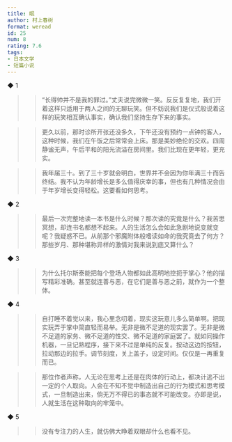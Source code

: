 ```yaml
---
title: 眠
author: 村上春树
format: weread
id: 25
num: 8
rating: 7.6
tags:
- 日本文学
- 短篇小说
---
```


◆ 1

>> “长得帅并不是我的罪过。”丈夫说完微微一笑。反反复复地，我们开着这样只适用于两人之间的无聊玩笑。但不妨说我们是仪式般说着这样的玩笑相互确认事实，确认我们坚持生存下来的事实。

>> 更久以前，那时诊所开张还没多久，下午还没有预约一点钟的客人，这种时候，我们在午饭之后常常会上床。那是美妙绝伦的交欢。四周静谧无声，午后平和的阳光流溢在房间里。我们比现在更年轻，更充实。

>> 我年届三十。到了三十岁就会明白，世界并不会因为你年满三十而告终结。我不认为年龄增长是多么值得庆幸的事，但也有几种情况会由于年岁增长变得轻松。这要看如何思考。


◆ 2

>> 最后一次完整地读一本书是什么时候？那次读的究竟是什么？我苦思冥想，却连书名都想不起来。人的生活怎么会如此急剧地说变就变呢？我疑惑不已。从前那个邪魔附体般嗜读如命的我究竟去了何方？那些岁月、那种堪称异样的激情对我来说到底又算什么？


◆ 3

>> 为什么托尔斯泰能把每个登场人物都如此高明地控扼于掌心？他的描写精彩准确。甚至就连善与恶，在它们是善与恶之前，就作为一个整体。


◆ 4

>> 自打睡不着觉以来，我心里念叨着，现实这玩意儿多么简单啊。把现实玩弄于掌中简直轻而易举。无非是微不足道的现实罢了。无非是微不足道的家务、微不足道的性交、微不足道的家庭罢了。就如同操作机器，一旦记熟程序，接下来不过是单纯的反复。按动这边的按钮，拉动那边的拉手。调节刻度，关上盖子，设定时间。仅仅是一再重复而已。

>> 那位作者声称，人无论在思考上还是在肉体的行动上，都决计逃不出一定的个人取向。人会在不知不觉中制造出自己的行为模式和思考模式，一旦制造出来，倘无万不得已的事态就不可能改变。亦即是说，人就生活在这种取向的牢笼中。


◆ 5

>> 没有专注力的人生，就仿佛大睁着双眼却什么也看不见。

